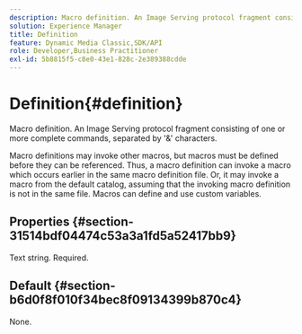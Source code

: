 ```yaml
---
description: Macro definition. An Image Serving protocol fragment consisting of one or more complete commands, separated by '&' characters.
solution: Experience Manager
title: Definition
feature: Dynamic Media Classic,SDK/API
role: Developer,Business Practitioner
exl-id: 5b8815f5-c8e0-43e1-828c-2e389388cdde
---
```

# Definition{#definition}

Macro definition. An Image Serving protocol fragment consisting of one or more complete commands, separated by '&' characters.

 Macro definitions may invoke other macros, but macros must be defined before they can be referenced. Thus, a macro definition can invoke a macro which occurs earlier in the same macro definition file. Or, it may invoke a macro from the default catalog, assuming that the invoking macro definition is not in the same file. Macros can define and use custom variables.

## Properties {#section-31514bdf04474c53a3a1fd5a52417bb9}

Text string. Required.

## Default {#section-b6d0f8f010f34bec8f09134399b870c4}

None.
